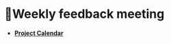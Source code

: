 
<h1> 📆Weekly feedback meeting </h1>

  - <a href="https://sites.google.com/view/pjh3479/research-areas?authuser=0"><b>Project Calendar</b></a>
